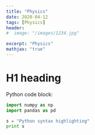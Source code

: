 ```yaml
---
title: "Physics"
date: 2020-04-12
tags: [Physics]
header:
#  image: "/images/1234.jpg"

excerpt: "Physics"
mathjax: "true"
---
```


# H1 heading

Python code block:


```python
import numpy as np
import pandas as pd

s = "Python syntax highlighting"
print s

```

